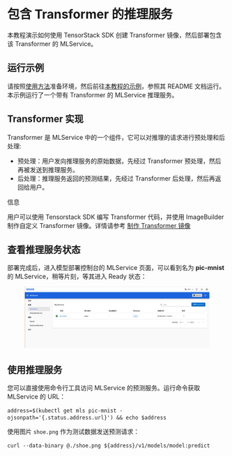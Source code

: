 # 包含 Transformer 的推理服务

本教程演示如何使用 TensorStack SDK 创建 Transformer 镜像，然后部署包含该 Transformer 的 MLService。

## 运行示例

请按照<a target="_blank" rel="noopener noreferrer" href="https://github.com/t9k/tutorial-examples/blob/master/docs/README-zh.md#%E4%BD%BF%E7%94%A8%E6%96%B9%E6%B3%95">使用方法</a>准备环境，然后前往<a target="_blank" rel="noopener noreferrer" href="https://github.com/t9k/tutorial-examples/blob/master/deployment/mlservice/transformer">本教程的示例</a>，参照其 README 文档运行。本示例运行了一个带有 Transformer 的 MLService 推理服务。

## Transformer 实现

Transformer 是 MLService 中的一个组件，它可以对推理的请求进行预处理和后处理:
* 预处理：用户发向推理服务的原始数据，先经过 Transformer 预处理，然后再被发送到推理服务。
* 后处理：推理服务返回的预测结果，先经过 Transformer 后处理，然后再返回给用户。
    

<aside class="note info">
<div class="title">信息</div>

用户可以使用 Tensorstack SDK 编写 Transformer 代码，并使用 ImageBuilder 制作自定义 Transformer 镜像。详情请参考 [制作 Transformer 镜像](https://github.com/t9k/tutorial-examples/tree/master/deployment/mlservice/transformer#%E5%88%B6%E4%BD%9C-transformer-%E9%95%9C%E5%83%8F)

</aside>

## 查看推理服务状态

部署完成后，进入模型部署控制台的 MLService 页面，可以看到名为 **pic-mnist** 的 MLService，稍等片刻，等其进入 Ready 状态：

<figure class="screenshot">
  <img alt="create-mlservcie-transformer" src="../assets/tasks/deploy-model-reference-serving/transformer/mlservice-status.png" class="screenshot" />
</figure>

## 使用推理服务

您可以直接使用命令行工具访问 MLService 的预测服务。运行命令获取 MLService 的 URL：

``` shell
address=$(kubectl get mls pic-mnist -ojsonpath='{.status.address.url}') && echo $address
```

使用图片 `shoe.png` 作为测试数据发送预测请求：

``` shell
curl --data-binary @./shoe.png ${address}/v1/models/model:predict
```
